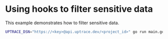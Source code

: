 # Using hooks to filter sensitive data

This example demonstrates how to filter sensitive data.

```bash
UPTRACE_DSN="https://<key>@api.uptrace.dev/<project_id>" go run main.go
```
